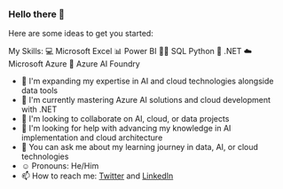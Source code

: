 ### Hello there 👋
Here are some ideas to get you started:

My Skills: 💻 Microsoft Excel 📊 Power BI 👨‍💻 SQL Python 🐍 .NET ☁️ Microsoft Azure 🤖 Azure AI Foundry
- 🔭 I'm expanding my expertise in AI and cloud technologies alongside data tools
- 🌱 I'm currently mastering Azure AI solutions and cloud development with .NET
- 👯 I'm looking to collaborate on AI, cloud, or data projects
- 🤔 I'm looking for help with advancing my knowledge in AI implementation and cloud architecture
- 💬 You can ask me about my learning journey in data, AI, or cloud technologies
- ☺️ Pronouns: He/Him
- 📫 How to reach me: <a href="https://www.twitter.com/AdeboyzoL">Twitter</a> and
<a href="https://www.linkedin.com/in/adebolab">LinkedIn</a>

